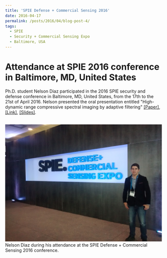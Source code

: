 ```yaml
---
title: 'SPIE Defense + Commercial Sensing 2016'
date: 2016-04-17
permalink: /posts/2016/04/blog-post-4/
tags:
  - SPIE
  - Security + Commercial Sensing Expo
  - Baltimore, USA
---
```


Attendance at SPIE 2016 conference in Baltimore, MD, United States
======

Ph.D. student Nelson Diaz participated in the 2016 SPIE security and defense conference in Baltimore, MD, United States, from the 17th to the 21st of April 2016. Nelson presented the oral presentation entitled "High-dynamic range compressive spectral imaging by adaptive filtering" [[Paper]](https://nelson10.github.io/files/Conference04.pdf), [[Link]](https://www.spiedigitallibrary.org/conference-proceedings-of-spie/9860/98600A/Adaptive-uniform-grayscale-coded-aperture-design-for-high-dynamic-range/10.1117/12.2224378.short?SSO=1&tab=ArticleLinkCited), [[Slides]](https://nelson10.github.io/files/slides04.pdf).

<br/><img src='/images/SPIE2016.jpg'>
Nelson Diaz during his attendance at the SPIE Defense + Commercial Sensing 2016 conference.




